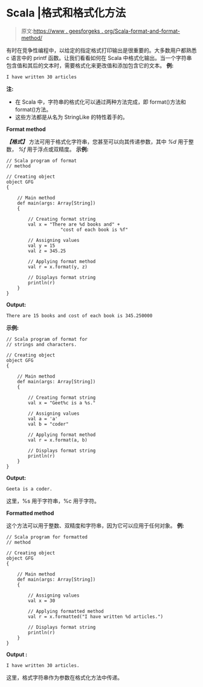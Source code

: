 # Scala |格式和格式化方法

> 原文:[https://www . geesforgeks . org/Scala-format-and-format-method/](https://www.geeksforgeeks.org/scala-format-and-formatted-method/)

有时在竞争性编程中，以给定的指定格式打印输出是很重要的。大多数用户都熟悉 c 语言中的 printf 函数。让我们看看如何在 Scala 中格式化输出。当一个字符串包含值和其后的文本时，需要格式化来更改值和添加包含它的文本。
**例:**

```
I have written 30 articles
```

**注:**

*   在 Scala 中，字符串的格式化可以通过两种方法完成，即 format()方法和 format()方法。
*   这些方法都是从名为 StringLike 的特性着手的。

**Format method**

***【格式】*** 方法可用于格式化字符串，您甚至可以向其传递参数，其中 *%d* 用于整数， *%f* 用于浮点或双精度。
**示例:**

```
// Scala program of format 
// method

// Creating object
object GFG
{

    // Main method
    def main(args: Array[String])
    {

        // Creating format string
        val x = "There are %d books and" + 
                    "cost of each book is %f"

        // Assigning values 
        val y = 15
        val z = 345.25

        // Applying format method
        val r = x.format(y, z)

        // Displays format string 
        println(r)
    }
}
```

**Output:**

```
There are 15 books and cost of each book is 345.250000

```

**示例:**

```
// Scala program of format for
// strings and characters.

// Creating object
object GFG
{

    // Main method
    def main(args: Array[String])
    {

        // Creating format string
        val x = "Geet%c is a %s."

        // Assigning values 
        val a = 'a'
        val b = "coder"

        // Applying format method
        val r = x.format(a, b)

        // Displays format string 
        println(r)
    }
}
```

**Output:**

```
Geeta is a coder.

```

这里，%s 用于字符串，%c 用于字符。

**Formatted method**

这个方法可以用于整数、双精度和字符串，因为它可以应用于任何对象。
**例:**

```
// Scala program for formatted
// method

// Creating object
object GFG
{

    // Main method
    def main(args: Array[String])
    {

        // Assigning values 
        val x = 30

        // Applying formatted method
        val r = x.formatted("I have written %d articles.")

        // Displays format string 
        println(r)
    }
}
```

**Output :**

```
I have written 30 articles.

```

这里，格式字符串作为参数在格式化方法中传递。
